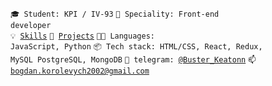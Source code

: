 <code>🎓 Student: KPI / IV-93</code>
<code>👷 Speciality: Front-end developer</code><br>
<code>💡 [Skills](SKILLS.md)</code>
<code>🧻 [Projects](PROJECTS.md)</code>
<code>🧑‍💻 Languages: JavaScript, Python</code>
<code>📦 Tech stack: HTML/CSS, React, Redux, MySQL PostgreSQL, MongoDB</code>
<code>💬 telegram: [@Buster_Keatonn](https://telegram.me/Buster_Keatonn)</code>
<code>📫 [bogdan.korolevych2002@gmail.com](mailto:bogdan.korolevych2002@gmail.com)</code>
